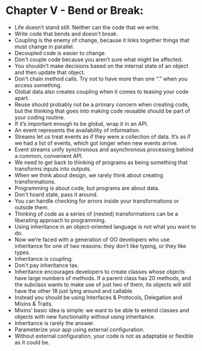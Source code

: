# Chapter V - Bend or Break:

- Life doesn’t stand still. Neither can the code that we write.
- Write code that bends and doesn’t break.
- Coupling is the enemy of change, because it links together things that must change in parallel.
- Decoupled code is easier to change.
- Don't couple code because you aren’t sure what might be affected.
- You shouldn’t make decisions based on the internal state of an object and then update that object.
- Don't chain method calls. Try not to have more than one “.” when you access something.
- Global data also creates coupling when it comes to teasing your code apart.
- Reuse should probably not be a primary concern when creating code, but the thinking that goes into making code reusable should be part of your coding routine.
- If it’s important enough to be global, wrap it in an API.
- An event represents the availability of information.
- Streams let us treat events as if they were a collection of data. It’s as if we had a list of events, which got longer when new events arrive.
- Event streams unify synchronous and asynchronous processing behind a common, convenient API.
- We need to get back to thinking of programs as being something that transforms inputs into outputs.
- When we think about design, we rarely think about creating transformations.
- Programming is about code, but programs are about data.
- Don't hoard state, pass it around.
- You can handle checking for errors inside your transformations or outside them.
- Thinking of code as a series of (nested) transformations can be a liberating approach to programming.
- Using inheritance in an object-oriented language is not what you want to do.
- Now we’re faced with a generation of OO developers who use inheritance for one of two reasons: they don’t like typing, or they like types.
- Inheritance is coupling.
- Don't pay inheritance tax.
- Inheritance encourages developers to create classes whose objects have large numbers of methods. If a parent class has 20 methods, and the subclass wants to make use of just two of them, its objects will still have the other 18 just lying around and callable.
- Instead you should be using Interfaces & Protocols, Delegation and Mixins & Traits.
- Mixins' basic idea is simple: we want to be able to extend classes and objects with new functionality without using inheritance.
- Inheritance is rarely the answer.
- Parameterize your app using external configuration.
- Without external configuration, your code is not as adaptable or flexible as it could be.
